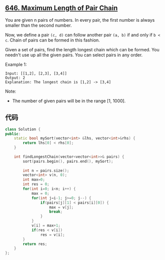 ## [646. Maximum Length of Pair Chain](https://leetcode.com/problems/maximum-length-of-pair-chain/description/)
You are given n pairs of numbers. In every pair, the first number is always smaller than the second number.

Now, we define a pair ```(c, d)``` can follow another pair ```(a, b)``` if and only if ```b < c```. Chain of pairs can be formed in this fashion.

Given a set of pairs, find the length longest chain which can be formed. You needn't use up all the given pairs. You can select pairs in any order.

Example 1:
```
Input: [[1,2], [2,3], [3,4]]
Output: 2
Explanation: The longest chain is [1,2] -> [3,4]
```
Note:
* The number of given pairs will be in the range [1, 1000].

## 代码
```C++
class Solution {
public:
    static bool mySort(vector<int> &lhs, vector<int>&rhs) {
        return lhs[0] < rhs[0];
    }    
    
    int findLongestChain(vector<vector<int>>& pairs) {
        sort(pairs.begin(), pairs.end(), mySort);
        
        int n = pairs.size();
        vector<int> v(n, 0);
        int max=0;
        int res = 0;
        for(int i=0; i<n; i++) {
            max = 0;
            for(int j=i-1; j>=0; j--) {
                if(pairs[j][1] < pairs[i][0]) {
                    max = v[j];
                    break;
                }
            }
            v[i] = max+1;
            if(res < v[i])
                res = v[i];
        }
        return res;
    }
};
```
